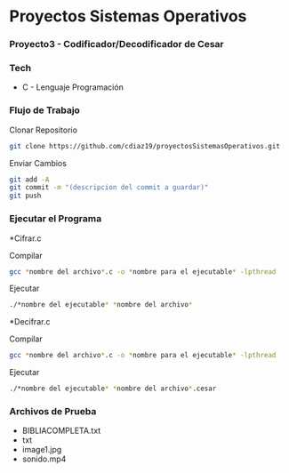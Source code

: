 # Proyectos Sistemas Operativos

###  Proyecto3 - Codificador/Decodificador de Cesar

### Tech

* C - Lenguaje Programación

### Flujo de Trabajo
Clonar Repositorio
```sh
git clone https://github.com/cdiaz19/proyectosSistemasOperativos.git
```
Enviar Cambios
```sh
git add -A
git commit -m "(descripcion del commit a guardar)"
git push
```
### Ejecutar el Programa
*Cifrar.c

Compilar
```sh
gcc *nombre del archivo*.c -o *nombre para el ejecutable* -lpthread
```
Ejecutar
```sh
./*nombre del ejecutable* *nombre del archivo*
```

*Decifrar.c

Compilar
```sh
gcc *nombre del archivo*.c -o *nombre para el ejecutable* -lpthread
```
Ejecutar
```sh
./*nombre del ejecutable* *nombre del archivo*.cesar
```
### Archivos de Prueba
* BIBLIACOMPLETA.txt
* txt
* image1.jpg
* sonido.mp4
